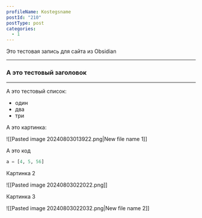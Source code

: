 ```yaml
---
profileName: Kostegsname
postId: "210"
postType: post
categories:
  - 1
---
```

Это тестовая запись для сайта из Obsidian

---
### А это тестовый заголовок
---

А это тестовый список:

- один
- два
- три

А это картинка:

![[Pasted image 20240803013922.png|New file name 1]]

А это код

```python
a = [4, 5, 56]
```


Картинка 2

![[Pasted image 20240803022022.png]]

Картинка 3

![[Pasted image 20240803022032.png|New file name 2]]

